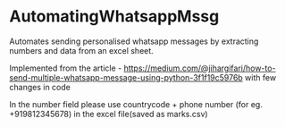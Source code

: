 # AutomatingWhatsappMssg

Automates sending personalised whatsapp messages by extracting numbers and data from an excel sheet.

Implemented from the article - https://medium.com/@jihargifari/how-to-send-multiple-whatsapp-message-using-python-3f1f19c5976b
with few changes in code

In the number field please use countrycode + phone number (for eg. +919812345678)
in the excel file(saved as marks.csv)
